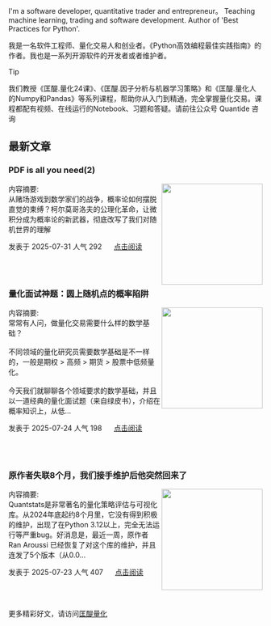 I'm a software developer, quantitative trader and entrepreneur。 Teaching machine learning, trading and software development. Author of 'Best Practices for Python'. 

我是一名软件工程师、量化交易人和创业者。《Python高效编程最佳实践指南》的作者。我也是一系列开源软件的开发者或者维护者。
>[!tip]
>我们教授《匡醍.量化24课》、《匡醍.因子分析与机器学习策略》和《匡醍.量化人的Numpy和Pandas》等系列课程，帮助你从入门到精通，完全掌握量化交易。课程都配有视频、在线运行的Notebook、习题和答疑。请前往公众号 Quantide 咨询

## 最新文章

<div class="as-grid m-t-md">
<div class="card-columns">
    
<div>
<h3>PDF is all you need(2)</h3>
<img src="https://images.jieyu.ai/images/hot/mybook/women-sweatshirt-indoor.jpg" style="height: 200px" align="right"/>
<p><span>内容摘要:<br></span>从赌场游戏到数学家们的战争，概率论如何摆脱直觉的束缚？柯尔莫哥洛夫的公理化革命，让微积分成为概率论的新武器，彻底改写了我们对随机世界的理解</p>

<p><span style="margin-right:20px">发表于 2025-07-31 人气 292 </span><span><a href="https://www.jieyu.ai/blog/posts/algo/pdf-is-all-you-need-2/">点击阅读</a></span></p>

</div><!--end-article-->
<br/>
<br/>


<div>
<h3>量化面试神题：圆上随机点的概率陷阱</h3>
<img src="https://cdn.jsdelivr.net/gh/zillionare/images@main/images/2025/07/banff-sunshine-village-UoBE_wJ-suk-unsplash.jpg" style="height: 200px" align="right"/>
<p><span>内容摘要:<br></span>常常有人问，做量化交易需要什么样的数学基础？<br><br>不同领域的量化研究员需要数学基础是不一样的，一般是期权 > 高频 > 期货 > 股票中低频量化。<br><br>今天我们就聊聊各个领域要求的数学基础，并且以一道经典的量化面试题（来自绿皮书），介绍在概率知识上，从低...</p>

<p><span style="margin-right:20px">发表于 2025-07-24 人气 198 </span><span><a href="https://www.jieyu.ai/blog/posts/algo/pdf-is-all-you-need/">点击阅读</a></span></p>

</div><!--end-article-->
<br/>
<br/>


<div>
<h3>原作者失联8个月，我们接手维护后他突然回来了</h3>
<img src="https://cdn.jsdelivr.net/gh/zillionare/images@main/images/2025/07/kamil-pietrzak-AlA8S9tALAs-unsplash.jpg" style="height: 200px" align="right"/>
<p><span>内容摘要:<br></span>Quantstats是非常著名的量化策略评估与可视化库。从2024年底起约8个月里，它没有得到积极的维护，出现了在Python 3.12以上，完全无法运行等严重bug。好消息是，最近一周，原作者 Ran Aroussi 已经恢复了对这个库的维护，并且连发了5个版本（从0.0...</p>

<p><span style="margin-right:20px">发表于 2025-07-23 人气 407 </span><span><a href="https://www.jieyu.ai/blog/posts/tools/quantstats-reload-news/">点击阅读</a></span></p>

</div><!--end-article-->
<br/>
<br/>

</div>
</div>

更多精彩好文，请访问[匡醍量化](https://www.jieyu.ai)

